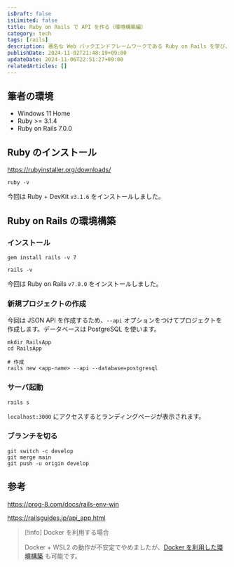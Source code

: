 ```yaml
---
isDraft: false
isLimited: false
title: Ruby on Rails で API を作る（環境構築編）
category: tech
tags: [rails]
description: 著名な Web バックエンドフレームワークである Ruby on Rails を学び、 API を作ります。初回のこの記事では、ローカル環境に Ruby on Rails の環境を構築します。
publishDate: 2024-11-02T21:48:19+09:00
updateDate: 2024-11-06T22:51:27+09:00
relatedArticles: []
---
```


## 筆者の環境

- Windows 11 Home
- Ruby >= 3.1.4
- Ruby on Rails 7.0.0

## Ruby のインストール

https://rubyinstaller.org/downloads/

```bash:バージョン確認
ruby -v
```

今回は Ruby + DevKit `v3.1.6` をインストールしました。

## Ruby on Rails の環境構築

### インストール

```bash:インストール
gem install rails -v 7
```

```bash:バージョン確認
rails -v
```

今回は Ruby on Rails `v7.0.0` をインストールしました。

### 新規プロジェクトの作成

今回は JSON API を作成するため、`--api` オプションをつけてプロジェクトを作成します。データベースは PostgreSQL を使います。

```bash:新規プロジェクトの作成
mkdir RailsApp
cd RailsApp

# 作成
rails new <app-name> --api --database=postgresql
```

### サーバ起動

```bash:起動
rails s
```

`localhost:3000` にアクセスするとランディングページが表示されます。

### ブランチを切る

```bash:ブランチを切る
git switch -c develop
git merge main
git push -u origin develop
```

## 参考

https://prog-8.com/docs/rails-env-win

https://railsguides.jp/api_app.html

> [!info] Docker を利用する場合
> 
> Docker + WSL2 の動作が不安定でやめましたが、[Docker を利用した環境構築](https://qiita.com/daki/items/99aa2d98eff8103c2a0a) も可能です。